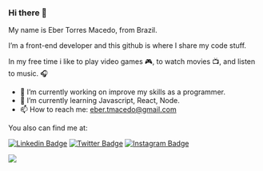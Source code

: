### Hi there 👋
My name is Eber Torres Macedo, from Brazil. 

I’m a front-end developer and this github is where I share my code stuff. 

In my free time i like to play video games  :video_game:, to watch movies :tv:, and listen to music. :headphones:

- 🔭 I’m currently working on improve my skills as a programmer.
- 🌱 I’m currently learning Javascript, React, Node.
- 📫 How to reach me: eber.tmacedo@gmail.com  

You also can find me at:

[![Linkedin Badge](https://img.shields.io/badge/-LinkedIn-blue?style=flat-square&logo=Linkedin&logoColor=white&link=https://www.linkedin.com/in/ebermacedo/)](https://www.linkedin.com/in/ebermacedo/)
[![Twitter Badge](https://img.shields.io/badge/-Twitter-1ca0f1?style=flat-square&labelColor=1ca0f1&logo=twitter&logoColor=white&link=https://twitter.com/MacedoEber)](https://twitter.com/MacedoEber)
[![Instagram Badge](https://img.shields.io/badge/-Twitter-1ca0f1?style=flat-square&labelColor=1ca0f1&logo=twitter&logoColor=white&link=https://twitter.com/MacedoEber)](https://twitter.com/MacedoEber)



<img src="{https://img.shields.io/badge/VSCode-0078D4?style=for-the-badge&logo=visual%20studio%20code&logoColor=white}" />

